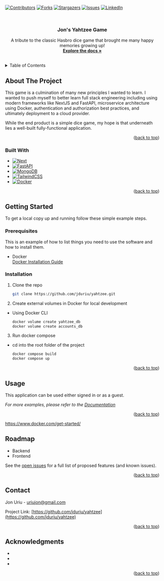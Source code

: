 <a name="readme-top"></a>

<!-- Improved compatibility of back to top link: See: https://github.com/othneildrew/Best-README-Template/pull/73 -->
<a name="readme-top"></a>


<!-- PROJECT SHIELDS -->
[![Contributors][contributors-shield]][contributors-url]
[![Forks][forks-shield]][forks-url]
[![Stargazers][stars-shield]][stars-url]
[![Issues][issues-shield]][issues-url]
[![LinkedIn][linkedin-shield]][linkedin-url]



<!-- PROJECT LOGO -->
<br />
<div align="center">
  <!-- ScreenShot Here -->
  <!-- <a href="https://github.com/jduriu/yahtzee">
    <img src="images/logo.png" alt="Logo" width="80" height="80">
  </a> -->

<h3 align="center">Jon's Yahtzee Game</h3>

  <p align="center">
    A tribute to the classic Hasbro dice game that brought me many happy memories growing up!
    <br />
    <a href="https://github.com/jduriu/yahtzee"><strong>Explore the docs »</strong></a>
    <br />
    <br />
    <!-- DEPLOYED LINK HERE -->
    <!-- <a href="[deployed url]">View Deployed Site</a> -->
  </p>
</div>



<!-- TABLE OF CONTENTS -->
<details>
  <summary>Table of Contents</summary>
  <ol>
    <li>
      <a href="#about-the-project">About The Project</a>
      <ul>
        <li><a href="#built-with">Built With</a></li>
      </ul>
    </li>
    <li>
      <a href="#getting-started">Getting Started</a>
      <ul>
        <li><a href="#prerequisites">Prerequisites</a></li>
        <li><a href="#installation">Installation</a></li>
      </ul>
    </li>
    <li><a href="#usage">Usage</a></li>
    <li><a href="#roadmap">Roadmap</a></li>
    <li><a href="#contact">Contact</a></li>
    <li><a href="#acknowledgments">Acknowledgments</a></li>
  </ol>
</details>



<!-- ABOUT THE PROJECT -->
## About The Project

<!-- [![Product Name Screen Shot][product-screenshot]](https://example.com) -->

This game is a culmination of many new principles I wanted to learn. I wanted to push myself to better learn full stack engineering including using modern frameworks like NextJS and FastAPI, microservice architecture using Docker, authentication and authorization best practices, and ultimately deployment to a cloud provider.

While the end product is a simple dice game, my hope is that underneath lies a well-built fully-functional application.


<p align="right">(<a href="#readme-top">back to top</a>)</p>



### Built With

* [![Next][Next.js]][Next-url]
* [![FastAPI][FastAPI]][FastAPI-url]
* [![MongoDB][MongoDB]][MongoDB-url]
* [![TailwindCSS][TailwindCSS]][Tailwind-url]
* [![Docker][Docker]][Docker-url]
<!-- * [![AWS][AWS]][AWS-url] -->

<p align="right">(<a href="#readme-top">back to top</a>)</p>



<!-- GETTING STARTED -->
## Getting Started

To get a local copy up and running follow these simple example steps.

### Prerequisites

This is an example of how to list things you need to use the software and how to install them.
* Docker
  <div>
    <a href="https://www.docker.com/get-started/">Docker Installation Guide</a>
  </div>


### Installation

1. Clone the repo
   ```sh
   git clone https://github.com/jduriu/yahtzee.git
   ```
2. Create external volumes in Docker for local development
  * Using Docker CLI
    ```sh
    docker volume create yahtzee_db
    docker volume create accounts_db
    ```

3. Run docker compose
  * cd into the root folder of the project
    ```sh
    docker compose build
    docker compose up
    ```

<p align="right">(<a href="#readme-top">back to top</a>)</p>



<!-- USAGE EXAMPLES -->
## Usage

This application can be used either signed in or as a guest.

<!-- Add additional usage steps in this section once completed -->

_For more examples, please refer to the [Documentation](https://example.com)_

<p align="right">(<a href="#readme-top">back to top</a>)</p>


https://www.docker.com/get-started/
<!-- ROADMAP -->
## Roadmap

- Backend
- Frontend

See the [open issues](https://github.com/jduriu/yahtzee/issues) for a full list of proposed features (and known issues).

<p align="right">(<a href="#readme-top">back to top</a>)</p>



<!-- CONTACT -->
## Contact

Jon Uriu - uriujon@gmail.com

Project Link: [https://github.com/jduriu/yahtzee](https://github.com/jduriu/yahtzee)

<p align="right">(<a href="#readme-top">back to top</a>)</p>



<!-- ACKNOWLEDGMENTS -->
## Acknowledgments

* []()
* []()
* []()

<p align="right">(<a href="#readme-top">back to top</a>)</p>



<!-- MARKDOWN LINKS & IMAGES -->
<!-- https://www.markdownguide.org/basic-syntax/#reference-style-links -->
[contributors-shield]: https://img.shields.io/github/contributors/jduriu/yahtzee.svg?style=for-the-badge
[contributors-url]: https://github.com/jduriu/yahtzee/graphs/contributors
[forks-shield]: https://img.shields.io/github/forks/jduriu/yahtzee.svg?style=for-the-badge
[forks-url]: https://github.com/jduriu/yahtzee/network/members
[stars-shield]: https://img.shields.io/github/stars/jduriu/yahtzee.svg?style=for-the-badge
[stars-url]: https://github.com/jduriu/yahtzee/stargazers
[issues-shield]: https://img.shields.io/github/issues/jduriu/yahtzee.svg?style=for-the-badge
[issues-url]: https://github.com/jduriu/yahtzee/issues
[linkedin-shield]: https://img.shields.io/badge/-LinkedIn-black.svg?style=for-the-badge&logo=linkedin&colorB=555
[linkedin-url]: https://www.linkedin.com/in/jonathan-uriu/
[product-screenshot]: images/screenshot.png
[Next.js]: https://img.shields.io/badge/next.js-000000?style=for-the-badge&logo=nextdotjs&logoColor=white
[Next-url]: https://nextjs.org/
[React.js]: https://img.shields.io/badge/React-20232A?style=for-the-badge&logo=react&logoColor=61DAFB
[React-url]: https://reactjs.org/
[Vue.js]: https://img.shields.io/badge/Vue.js-35495E?style=for-the-badge&logo=vuedotjs&logoColor=4FC08D
[Tailwind-url]: https://tailwindcss.com/
[TailwindCSS]: https://img.shields.io/badge/Tailwind_CSS-38B2AC?style=for-the-badge&logo=tailwind-css&logoColor=white
[Docker-url]: https://www.docker.com/
[Docker]: https://img.shields.io/badge/docker-%230db7ed.svg?style=for-the-badge&logo=docker&logoColor=white
[AWS-url]: https://www.aws.amazon.com/
[AWS]: https://img.shields.io/badge/Amazon_AWS-FF9900?style=for-the-badge&logo=amazonaws&logoColor=white
[MongoDB-url]: https://www.mongodb.com/
[MongoDB]:   https://img.shields.io/badge/MongoDB-4EA94B?style=for-the-badge&logo=mongodb&logoColor=white
[FastAPI-url]: https://fastapi.tiangolo.com/
[FastAPI]:   https://img.shields.io/badge/FastAPI-005571?style=for-the-badge&logo=fastapi
